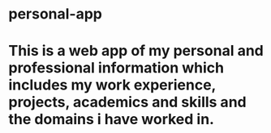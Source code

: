 # personal-app
# This is a web app of my personal and professional information which includes my work experience, projects, academics and skills and the domains i have worked in.

